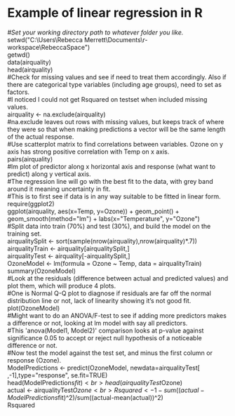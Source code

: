 # Example of linear regression in R
<i>#Set your working directory path to whatever folder you like.</i><br>
setwd("C:\\Users\\Rebecca Merrett\\Documents\\r-workspace\\RebeccaSpace")<br>
getwd()<br>
data(airquality)<br>
head(airquality)<br>
#Check for missing values and see if need to treat them accordingly. Also if there are categorical type variables (including age groups), need to set as factors.<br>
#I noticed I could not get Rsquared on testset when included missing values.<br>
airquality <- na.exclude(airquality)<br>
#na.exclude leaves out rows with missing values, but keeps track of where they were so that when making predictions a vector will be the same length of the actual response.<br>
#Use scatterplot matrix to find correlations between variables. Ozone on y axis has strong positive correlation with Temp on x axis.<br>
pairs(airquality)<br>
#lm plot of predictor along x horizontal axis and response (what want to predict) along y vertical axis.<br>
#The regression line will go with the best fit to the data, with grey band around it meaning uncertainty in fit.<br>
#This is to first see if data is in any way suitable to be fitted in linear form.
require(ggplot2)<br>
ggplot(airquality, aes(x=Temp, y=Ozone)) + geom_point() + geom_smooth(method="lm") + labs(x="Temperature", y="Ozone")<br>
#Split data into train (70%) and test (30%), and build the model on the training set.<br>
airqualitySplit <- sort(sample(nrow(airquality),nrow(airquality)*.7))<br>
airqualityTrain <- airquality[airqualitySplit,]<br>
airqualityTest <- airquality[-airqualitySplit,]<br>
OzoneModel <- lm(formula = Ozone ~ Temp, data = airqualityTrain)<br>
summary(OzoneModel)<br>
#Look at the residuals (difference between actual and predicted values) and plot them, which will produce 4 plots.<br>
#One is Normal Q-Q plot to diagnose if residuals are far off the normal distribution line or not, lack of linearity showing it’s not good fit.<br>
plot(OzoneModel)<br>
#Might want to do an ANOVA/F-test to see if adding more predictors makes a difference or not, looking at lm model with say all predictors.<br>
#This 'anova(Model1, Model2)' comparison looks at p-value against significance 0.05 to accept or reject null hypothesis of a noticeable difference or not.<br>
#Now test the model against the test set, and minus the first column or response (Ozone).<br>
ModelPredictions <- predict(OzoneModel, newdata=airqualityTest[ ,-1],type="response", se.fit=TRUE)<br>
head(ModelPredictions$fit)<br>
head(airqualityTest$Ozone)<br>
actual <- airqualityTest$Ozone<br>
Rsquared <- 1-sum((actual-ModelPredictions$fit)^2)/sum((actual-mean(actual))^2)<br>
Rsquared
